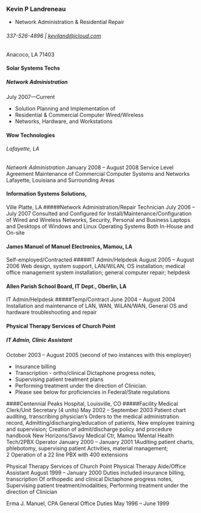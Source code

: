 ### Kevin P Landreneau 
* Network Administration & Residential Repair
###### 337-526-4896 | keviland@icloud.com <br>
  Anacoco, LA  71403
 

#### Solar Systems Techs 
##### _Network Administration_
 July 2007—Current 
- Solution Planning and Implementation of
- Residential & Commercial Computer Wired/Wireless
- Networks, Hardware, and Workstations  


#### Wow Technologies
###### Lafayette, LA
_Network Administration_
January 2008 – August 2008
Service Level Agreement Maintenance of
Commercial Computer Systems and Networks
Lafayette, Louisiana and Surrounding Areas


#### Information Systems Solutions,
Ville Platte, LA
#####Network Administration/Repair Technician
July 2006 – July 2007
Consulted and Configured for Install/Maintenance/Configuration of
Wired and Wireless Networks, Security, Personal and Business
Laptops and Desktops of Windows and Linux Operating Systems
Both In-House and On-site

#### James Manuel of Manuel Electronics, Mamou, LA
Self-employed/Contracted
#####IT Admin/Helpdesk
August 2005 – August 2006
Web design, system support, LAN/WiLAN,
OS installation; medical office management
system installation; general computer repair; helpdesk

#### Allen Parish School Board, IT Dept., Oberlin, LA
IT Admin/Helpdesk
#####Temp/Contract
June 2004 – August 2004
Installation and maintenance of LAN, WAN, WiLAN/WAN,
General OS and hardware troubleshooting and repair

#### Physical Therapy Services of Church Point
##### _IT Admin, Clinic Assistant_
October 2003 – August 2005 (second of two instances with this employer)
 - Insurance billing 
 - Transcription - ortho/clinical Dictaphone progress notes,
 - Supervising patient treatment plans
 - Performing treatment under the direction of Clinician. 
 - Please see below for proficiencies in Federal/State regulations


####Centennial Peaks Hospital, Louisville, CO
#####Facility Medical Clerk/Unit Secretary (4 units)
May 2002 – September 2003
Patient chart auditing, transcribing physician’s
Orders to the medical administration record,
Admitting/discharging/education of patients,
New employee training and supervision;
Creation of admit/discharge policy and procedure handbook
New Horizons/Savoy Medical Ctr, Mamou
1Mental Health Tech/2PBX Operator
January 2000 – January 2001
1Auditing patient charts, phlebotomy, supervising patient
Activities, material management;
2 Operation of a 22 line PBX with 400 extensions

Physical Therapy Services of Church Point
Physical Therapy Aide/Office Assistant
August 1999 – January 2000
Duties included insurance billing, transcription
Of orthopedic and clinical Dictaphone progress notes,
Supervising patient treatment/modalities;
Performing treatment under the direction of
Clinician

Erma J. Manuel, CPA
General Office Duties
May 1996 – June 1999
